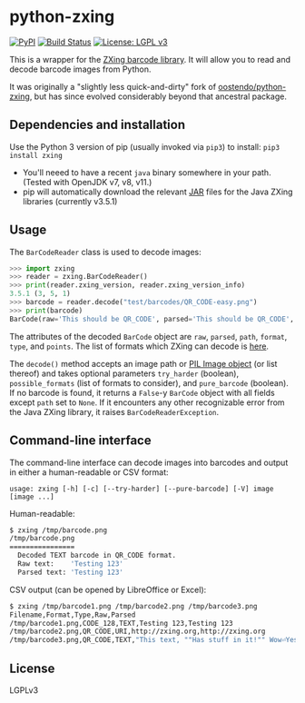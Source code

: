 # python-zxing

[![PyPI](https://img.shields.io/pypi/v/zxing.svg)](https://pypi.python.org/pypi/zxing)
[![Build Status](https://github.com/dlenski/python-zxing/workflows/test_and_release/badge.svg)](https://github.com/dlenski/python-zxing/actions/workflows/test_and_release.yml)
[![License: LGPL v3](https://img.shields.io/badge/License-LGPL%20v3-blue.svg)](https://www.gnu.org/licenses/lgpl-3.0)

This is a wrapper for the [ZXing barcode library](https://github.com/zxing/zxing).
It will allow you to read and decode barcode images from Python.

It was originally a "slightly less quick-and-dirty" fork of [oostendo/python-zxing](https://github.com/oostendo/python-zxing), but has since
evolved considerably beyond that ancestral package.

## Dependencies and installation

Use the Python 3 version of pip (usually invoked via `pip3`) to install: `pip3 install zxing`

* You'll neeed to have a recent `java` binary somewhere in your path. (Tested with OpenJDK v7, v8, v11.)
* pip will automatically download the relevant [JAR](https://en.wikipedia.org/wiki/JAR_(file_format)) files for the Java ZXing libraries (currently v3.5.1)

## Usage

The `BarCodeReader` class is used to decode images:

```python
>>> import zxing
>>> reader = zxing.BarCodeReader()
>>> print(reader.zxing_version, reader.zxing_version_info)
3.5.1 (3, 5, 1)
>>> barcode = reader.decode("test/barcodes/QR_CODE-easy.png")
>>> print(barcode)
BarCode(raw='This should be QR_CODE', parsed='This should be QR_CODE', path='test/barcodes/QR_CODE-easy.png', format='QR_CODE', type='TEXT', points=[(15.0, 87.0), (15.0, 15.0), (87.0, 15.0), (75.0, 75.0)])
```

The attributes of the decoded `BarCode` object are `raw`, `parsed`, `path`, `format`, `type`, and `points`. The list of formats which ZXing can decode is
[here](https://zxing.github.io/zxing/apidocs/com/google/zxing/BarcodeFormat.html).

The `decode()` method accepts an image path or [PIL Image object](https://pillow.readthedocs.io/en/stable/reference/Image.html) (or list thereof)
and takes optional parameters `try_harder` (boolean), `possible_formats` (list of formats to consider), and `pure_barcode` (boolean).
If no barcode is found, it returns a `False`-y `BarCode` object with all fields except `path` set to `None`.
If it encounters any other recognizable error from the Java ZXing library, it raises `BarCodeReaderException`.

## Command-line interface

The command-line interface can decode images into barcodes and output in either a human-readable or CSV format:

```
usage: zxing [-h] [-c] [--try-harder] [--pure-barcode] [-V] image [image ...]
```

Human-readable:

```sh
$ zxing /tmp/barcode.png
/tmp/barcode.png
================
  Decoded TEXT barcode in QR_CODE format.
  Raw text:    'Testing 123'
  Parsed text: 'Testing 123'
```

CSV output (can be opened by LibreOffice or Excel):

```sh
$ zxing /tmp/barcode1.png /tmp/barcode2.png /tmp/barcode3.png
Filename,Format,Type,Raw,Parsed
/tmp/barcode1.png,CODE_128,TEXT,Testing 123,Testing 123
/tmp/barcode2.png,QR_CODE,URI,http://zxing.org,http://zxing.org
/tmp/barcode3.png,QR_CODE,TEXT,"This text, ""Has stuff in it!"" Wow⏎Yes it does!","This text, ""Has stuff in it!"" Wow⏎Yes it does!"
```

## License

LGPLv3
